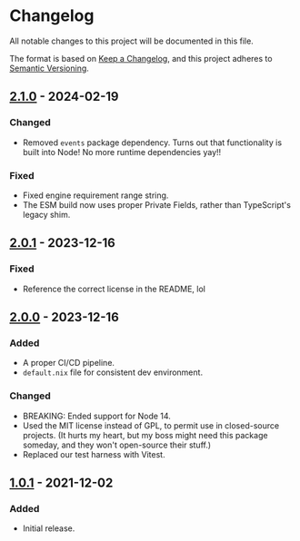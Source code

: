 # Changelog
All notable changes to this project will be documented in this file.

The format is based on [Keep a Changelog](https://keepachangelog.com/en/1.0.0/),
and this project adheres to [Semantic Versioning](https://semver.org/spec/v2.0.0.html).

## [2.1.0] - 2024-02-19
### Changed
- Removed `events` package dependency. Turns out that functionality is built into Node! No more runtime dependencies yay!!

### Fixed
- Fixed engine requirement range string.
- The ESM build now uses proper Private Fields, rather than TypeScript's legacy shim.

## [2.0.1] - 2023-12-16
### Fixed
- Reference the correct license in the README, lol

## [2.0.0] - 2023-12-16
### Added
- A proper CI/CD pipeline.
- `default.nix` file for consistent dev environment.

### Changed
- BREAKING: Ended support for Node 14.
- Used the MIT license instead of GPL, to permit use in closed-source projects. (It hurts my heart, but my boss might need this package someday, and they won't open-source their stuff.)
- Replaced our test harness with Vitest.

## [1.0.1] - 2021-12-02
### Added
- Initial release.

[2.1.0]: https://git.average.name/AverageHelper/job-queue/compare/v2.0.1...v2.1.0
[2.0.1]: https://git.average.name/AverageHelper/job-queue/compare/v2.0.0...v2.0.1
[2.0.0]: https://git.average.name/AverageHelper/job-queue/compare/v1.0.1...v2.0.0
[1.0.1]: https://git.average.name/AverageHelper/job-queue/releases/tag/v1.0.1
